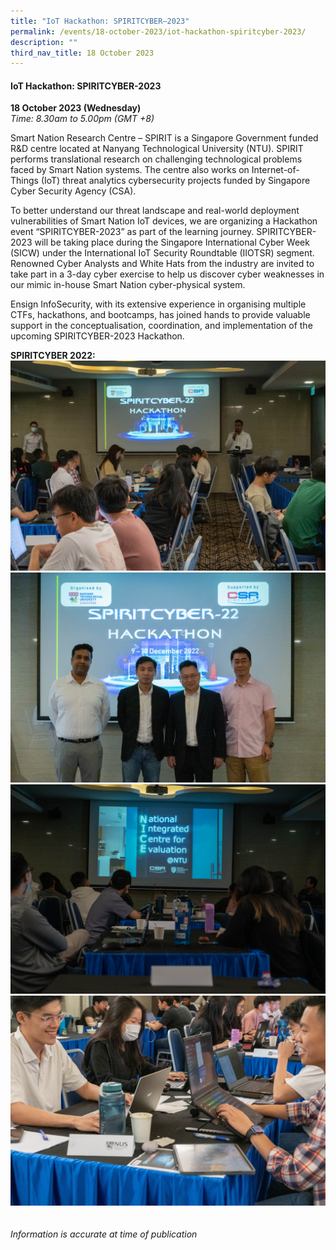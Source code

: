 ```yaml
---
title: "IoT Hackathon: SPIRITCYBER–2023"
permalink: /events/18-october-2023/iot-hackathon-spiritcyber-2023/
description: ""
third_nav_title: 18 October 2023
---
```

#### **IoT Hackathon: SPIRITCYBER-2023**

**18 October 2023 (Wednesday)**  
*Time: 8.30am to 5.00pm (GMT +8)*

Smart Nation Research Centre – SPIRIT is a Singapore Government funded R&amp;D centre located at Nanyang Technological University (NTU). SPIRIT performs translational research on challenging technological problems faced by Smart Nation systems. The centre also works on Internet-of-Things (IoT) threat analytics cybersecurity projects funded by Singapore Cyber Security Agency (CSA).

To better understand our threat landscape and real-world deployment vulnerabilities of Smart Nation IoT devices, we are organizing a Hackathon event “SPIRITCYBER-2023” as part of the learning journey. SPIRITCYBER-2023 will be taking place during the Singapore International Cyber Week (SICW) under the International IoT Security Roundtable (IIOTSR) segment. Renowned Cyber Analysts and White Hats from the industry are invited to take part in a 3-day cyber exercise to help us discover cyber weaknesses in our mimic in-house Smart Nation cyber-physical system. 

Ensign InfoSecurity, with its extensive experience in organising multiple CTFs, hackathons, and bootcamps, has joined hands to provide valuable support in the conceptualisation, coordination, and implementation of the upcoming SPIRITCYBER-2023 Hackathon.

**SPIRITCYBER 2022:**
![](/images/spiritcyber%201.jpg)
<br>![](/images/spiritcyber%202.jpg)
<br>![](/images/spiritcyber%203.jpg)
<br>![](/images/spiritcyber%204.jpg)
<br><br><br>
*Information is accurate at time of publication*